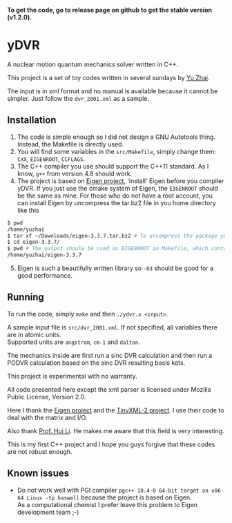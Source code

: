 **To get the code, go to release page on github to get the stable version (v1.2.0).**  

# yDVR

A nuclear motion quantum mechanics solver written in C++.

This project is a set of toy codes written in several sundays by [Yu Zhai](http://www.zhaiyusci.net/).

The input is in xml format and no manual is available because it cannot be simpler.  Just follow the `dvr_2001.xml` as a sample.

## Installation

1. The code is simple enough so I did not design a GNU Autotools thing.  
Instead, the Makefile is directly used.
2. You will find some variables in the `src/Makefile`, simply change them:
`CXX`, `EIGENROOT`, `CCFLAGS`.
3. The C++ compiler you use should support the C++11 standard.
As I know, `g++` from version 4.8 should work.
4. The project is based on [Eigen project](http://eigen.tuxfamily.org/index.php?title=Main_Page), 'install' Eigen
before you compiler yDVR.  If you just use the cmake system of Eigen, the `EIGENROOT` should be the same as mine.
For those who do not have a root account, 
you can install Eigen by uncompress the tar.bz2 file in you home directory like this
```sh
$ pwd
/home/yuzhai
$ tar xf ~/Downloads/eigen-3.3.7.tar.bz2 # To uncompress the package you download from Eigen website
$ cd eigen-3.3.7/
$ pwd # The output shoule be used as EIGENROOT in Makefile, which contains `Eigen` directory
/home/yuzhai/eigen-3.3.7
```
5. Eigen is such a beautifully written library so `-O3` should be good for a good performance.

## Running

To run the code, simply `make` and then `./ydvr.x <input>`.  

A sample input file is `src/dvr_2001.xml`.
If not specified, all variables there are in atomic units.  
Supported units are `angstrom`, `cm-1` and `dalton`.

The mechanics inside are first run a sinc DVR calculation and then run a PODVR calculation based on the sinc DVR resulting basis kets.

This project is experimental with no warranty.

All code presented here except the xml parser is licensed under Mozilla Public License, Version 2.0.  

Here I thank the [Eigen project](http://eigen.tuxfamily.org/index.php?title=Main_Page) and the [TinyXML-2 project](http://www.grinninglizard.com/tinyxml2/index.html).  I use their code to deal with the matrix and I/O.

Also thank [Prof. Hui Li](http://huiligroup.org/).  He makes me aware that this field is very interesting.

This is my first C++ project and I hope you guys forgive that these codes are not robust enough.

## Known issues
+ Do not work well with PGI compiler `pgc++ 18.4-0 64-bit target on x86-64 Linux -tp haswell` because the project is based on Eigen.  
As a computational chemist I prefer leave this problem to Eigen development team ;-)

